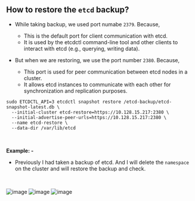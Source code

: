## How to restore the `etcd` backup?
- While taking backup, we used port numabe `2379`. Because,
  - This is the default port for client communication with etcd.
  - It is used by the etcdctl command-line tool and other clients to interact with etcd (e.g., querying, writing data).
    
- But when we are restoring, we use the port number `2380`. Because,
  - This port is used for peer communication between etcd nodes in a cluster.
  - It allows etcd instances to communicate with each other for synchronization and replication purposes.

```
sudo ETCDCTL_API=3 etcdctl snapshot restore /etcd-backup/etcd-snapshot-latest.db \
  --initial-cluster etcd-restore=https://10.128.15.217:2380 \
  --initial-advertise-peer-urls=https://10.128.15.217:2380 \
  --name etcd-restore \
  --data-dir /var/lib/etcd
```
<br>

**Example: -**

- Previously I had taken a backup of etcd. And I will delete the `namespace` on the cluster and will restore the backup and check.
<br>

![image](https://github.com/user-attachments/assets/bf86ffc6-e12f-45a8-ab5e-31f5a4f31f8b)
![image](https://github.com/user-attachments/assets/0f7f45f4-a9c9-457d-8627-e53d5a6377e6)
![image](https://github.com/user-attachments/assets/a94599e4-e751-49ae-a104-21485bd3a60a)
